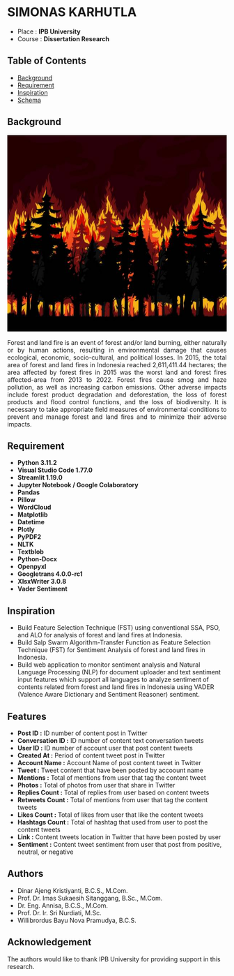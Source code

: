 # SIMONAS KARHUTLA

- Place : <b>IPB University</b>
- Course : <b>Dissertation Research</b>

## Table of Contents

- [Background](#background)
- [Requirement](#requirement)
- [Inspiration](#inspiration)
- [Schema](#schema)

## Background

<img src="https://github.com/Bayunova28/SIMONAS_KARHUTLA/blob/master/assets/background.jpg" height="450" width="1100">
<p align="justify">Forest and land fire is an event of forest and/or land burning, either naturally or by human actions, resulting in environmental damage that causes ecological, economic, socio-cultural, and political losses. In 2015, the total area of forest and land fires in Indonesia reached 2,611,411.44 hectares; the area affected by forest fires in 2015 was the worst land and forest fires affected-area from 2013 to 2022. Forest fires cause smog and haze pollution, as well as increasing carbon emissions. Other adverse impacts include forest product degradation and deforestation, the loss of forest products and flood control functions, and the loss of biodiversity. It is necessary to take appropriate field measures of environmental conditions to prevent and manage forest and land fires and to minimize their adverse impacts.</p>

## Requirement

- **Python 3.11.2**
- **Visual Studio Code 1.77.0**
- **Streamlit 1.19.0**
- **Jupyter Notebook / Google Colaboratory**
- **Pandas**
- **Pillow**
- **WordCloud**
- **Matplotlib**
- **Datetime**
- **Plotly**
- **PyPDF2**
- **NLTK**
- **Textblob**
- **Python-Docx**
- **Openpyxl**
- **Googletrans 4.0.0-rc1**
- **XlsxWriter 3.0.8**
- **Vader Sentiment**

## Inspiration

- Build Feature Selection Technique (FST) using conventional SSA, PSO, and ALO for analysis of forest and land fires at Indonesia.
- Build Salp Swarm Algorithm-Transfer Function as Feature Selection Technique (FST) for Sentiment Analysis of forest and land fires in Indonesia.
- Build web application to monitor sentiment analysis and Natural Language Processing (NLP) for document uploader and text sentiment input features which support all languages to analyze sentiment of contents related from forest and land fires in Indonesia using VADER (Valence Aware Dictionary and Sentiment Reasoner) sentiment.

## Features

- **Post ID :** ID number of content post in Twitter
- **Conversation ID :** ID number of content text conversation tweets
- **User ID :** ID number of account user that post content tweets
- **Created At :** Period of content tweet post in Twitter
- **Account Name :** Account Name of post content tweet in Twitter
- **Tweet :** Tweet content that have been posted by accoount name
- **Mentions :** Total of mentions from user that tag the content tweet
- **Photos :** Total of photos from user that share in Twitter
- **Replies Count :** Total of replies from user based on content tweets
- **Retweets Count :** Total of mentions from user that tag the content tweets
- **Likes Count :** Total of likes from user that like the content tweets
- **Hashtags Count :** Total of hashtag that used from user to post the content tweets
- **Link :** Content tweets location in Twitter that have been posted by user
- **Sentiment :** Content tweet sentiment from user that post from positive, neutral, or negative

## Authors

- Dinar Ajeng Kristiyanti, B.C.S., M.Com.
- Prof. Dr. Imas Sukaesih Sitanggang, B.Sc., M.Com.
- Dr. Eng. Annisa, B.C.S., M.Com.
- Prof. Dr. Ir. Sri Nurdiati, M.Sc.
- Willibrordus Bayu Nova Pramudya, B.C.S.

## Acknowledgement
The authors would like to thank IPB University for providing support in this research.
